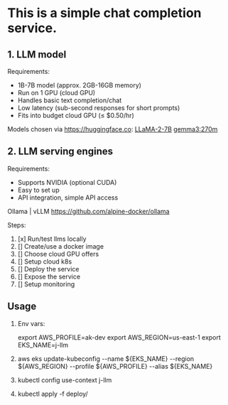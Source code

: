 # This is a simple chat completion service.

## 1. LLM model

Requirements:
- 1B-7B model (approx. 2GB-16GB memory)
- Run on 1 GPU (cloud GPU)
- Handles basic text completion/chat
- Low latency (sub-second responses for short prompts)
- Fits into budget cloud GPU (≤ $0.50/hr)

Models chosen via https://huggingface.co:
[LLaMA-2-7B](https://huggingface.co/meta-llama/Llama-2-7b-chat-hf)
[gemma3:270m](https://huggingface.co/google/gemma-3-270m)

## 2. LLM serving engines

Requirements:
- Supports NVIDIA (optional CUDA)
- Easy to set up
- API integration, simple API access

Ollama | vLLM
https://github.com/alpine-docker/ollama

Steps:
1. [x] Run/test llms locally
2. [] Create/use a docker image
3. [] Choose cloud GPU offers
4. [] Setup cloud k8s
5. [] Deploy the service
6. [] Expose the service
7. [] Setup monitoring

## Usage

1. Env vars:

    export AWS_PROFILE=ak-dev
    export AWS_REGION=us-east-1
    export EKS_NAME=j-llm

2. aws eks update-kubeconfig --name ${EKS_NAME} --region ${AWS_REGION} --profile ${AWS_PROFILE} --alias ${EKS_NAME}
3. kubectl config use-context j-llm
4. kubectl apply -f deploy/
